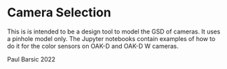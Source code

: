 # Camera Selection

This is is intended to be a design tool to model the GSD of cameras. It uses a
pinhole model only. The Jupyter notebooks contain examples of how to do it for
the color sensors on OAK-D and OAK-D W cameras.

Paul Barsic
2022
